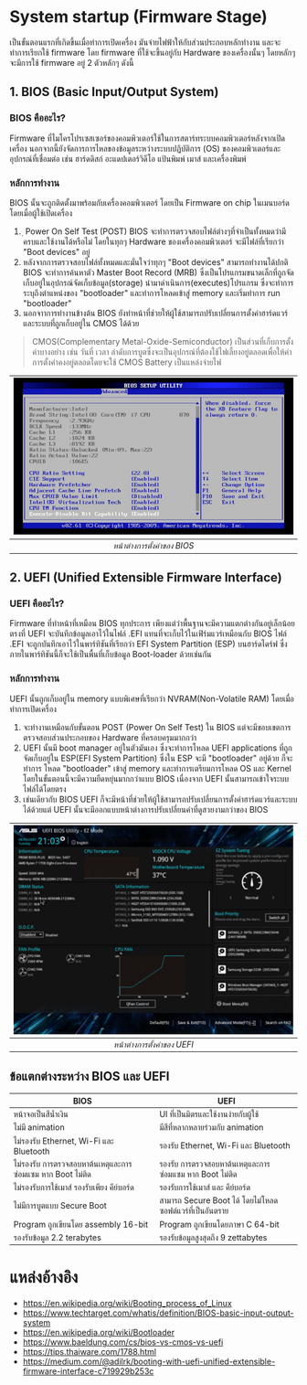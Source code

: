# System startup (Firmware Stage)
เป็นขั้นตอนแรกที่เกิดขึ้นเมื่อทำการเปิดเครื่อง มันจ่ายไฟฟ้าให้กับส่วนประกอบหลักทำงาน และจะทำการเรียกใช้ firmware โดย firmware ที่ใช้จะขึ้นอยู่กับ Hardware ของเครื่องนั้นๆ โดยหลักๆ จะมีการใช้ firmware อยู่ 2 ตัวหลักๆ  ดังนี้
## 1. BIOS (Basic Input/Output System)
### BIOS คืออะไร?
 Firmware ที่ไมโครโปรเซสเซอร์ของคอมพิวเตอร์ใช้ในการสตาร์ทระบบคอมพิวเตอร์หลังจากเปิดเครื่อง นอกจากนี้ยังจัดการการไหลของข้อมูลระหว่างระบบปฏิบัติการ (OS) ของคอมพิวเตอร์และอุปกรณ์ที่เชื่อมต่อ เช่น ฮาร์ดดิสก์ อะแดปเตอร์วิดีโอ แป้นพิมพ์ เมาส์ และเครื่องพิมพ์
### หลักการทำงาน
BIOS นั้นจะถูกติดตั้งมาพร้อมกับเครื่องคอมพิวเตอร์ โดยเป็น Firmware on chip ในเมนบอร์ด โดยเมื่อผู้ใช้เปิดเครื่อง
1. ฺ Power On Self Test (POST) BIOS จะทำการตรวจสอบไฟล์ต่างๆที่จำเป็นทั้งหมดว่ามีครบและใช้งานได้หรือไม่ โดยในทุกๆ Hardware ของเครื่องคอมพิวเตอร์ จะมีไฟล์ที่เรียกว่า "Boot devices" อยู่
2. หลังจากการตรวจสอบไฟล์ทั้งหมดและมั่นใจว่าทุกๆ "Boot devices" สามารถทำงานได้ปกติ BIOS จะทำการค้นหาตัว Master Boot Record (MRB) ซึ่งเป็นโปรแกรมขนาดเล็กที่ถูกจัดเก็บอยู่ในอุปกรณ์จัดเก็บข้อมูล(storage) นำมาดำเนินการ(executes)โปรแกรม ซึ่งจะทำการระบุถึงตำแหน่งของ "bootloader" และทำการโหลดเข้าสู่ memory และเริ่มทำการ run "bootloader"
3. นอกจาาการทำงานข้างต้น BIOS ยังทำหน้าที่ช่วยให้ผู้ใช้สามารถปรับเปลี่ยนการตั้งค่าฮาร์ดแวร์และระบบที่ถูกเก็บอยู่ใน CMOS ได้ด้วย
> CMOS(Complementary Metal-Oxide-Semiconductor) เป็นส่วนที่เก็บการตั้งค่าบางอย่าง เช่น วันที่ เวลา ลำดับการบูตซึ่งจะเป็นอุปกรณ์ที่ต้องใช้ไฟเลี้ยงอยู่ตลอดเพื่อให้ค่าการตั้งค่าคงอยู่ตลอดโดยจะใช้ CMOS Battery เป็นแหล่งจ่ายไฟ

| ![windows-boot-screen-bios.jpg](../../Assets/BootProcess-SS/windows-boot-screen-bios.jpg) | 
|:--:| 
| *หน้าต่างการตั้งค่าของ BIOS* |

## 2. UEFI (Unified Extensible Firmware Interface)
### UEFI คืออะไร?
Firmware ที่ทำหน้าที่เหมือน BIOS ทุกประการ เพียงแต่ว่าพื้นฐานจะมีความแตกต่างกันอยู่เล็กน้อย ตรงที่ UEFI จะบันทึกข้อมูลเอาไว้ในไฟล์ .EFI แทนที่จะเก็บไว้ในเฟิร์มแวร์เหมือนกับ BIOS 
ไฟล์ .EFI จะถูกบันทึกเอาไว้ในพาร์ทิชันที่เรียกว่า EFI System Partition (ESP) บนฮาร์ดไดร์ฟ ซึ่งภายในพาร์ทิชันนี้ก็จะใช้เป็นพื้นที่เก็บข้อมูล Boot-loader ด้วยเช่นกัน
### หลักการทำงาน
UEFI นั้นถูกเก็บอยู่ใน memory แบบพิเศษที่เรียกว่า NVRAM(Non-Volatile RAM) โดยเมื่อทำการเปิดเครื่อง
1. จะทำงานเหมือนกับขั้นตอน POST (Power On Self Test) ใน BIOS แต่จะมีขอบเขตการตรวจสอบส่วนประกอบของ Hardware ที่ครอบครุมมากกว่า
2. UEFI นั้นมี boot manager อยู่ในตัวมันเอง ซึ่งจะทำการโหลด UEFI applications ที่ถูกจัดเก็บอยู่ใน ESP(EFI System Partition) ซึ่งใน ESP จะมี "bootloader" อยู่ด้วย ก็จะทำการ โหลด "bootloader"  เข้าสู่ memory และทำการเตรียมการโหลด OS และ Kernel โดยในขั้นตอนนี้จะมีความยืดหยุ่นมากกว่าแบบ BIOS เนื่องจาก UEFI นั้นสามารถเข้าใจระบบไฟล์ได้โดยตรง
3. เช่นเดียวกับ BIOS UEFI ก็จะมีหน้าที่ช่วยให้ผู้ใช้สามารถปรับเปลี่ยนการตั้งค่าฮาร์ดแวร์และระบบ ได้ด้วยแต่ UEFI นั้นจะมีออกแบบหน้าต่างการปรับเปลี่ยนค่าที่ดูสวยงามกว่าของ BIOS

| ![windows-boot-screen-bios.jpg](../../Assets/BootProcess-SS/UEFI_Utility.jpg) | 
|:--:| 
| *หน้าต่างการตั้งค่าของ UEFI* |

## ข้อแตกต่างระหว่าง BIOS และ UEFI
|BIOS|UEFI|
|  --------  |  -------  |
| หน้าจอเป็นสีน้ำเงิน| UI ที่เป็นมิตรและใช้งานง่ายกับผู้ใช้  |
| ไม่มี animation| มีสีที่หลากหลายร่วมกับ animation |
| ไม่รองรับ Ethernet, Wi-Fi และ Bluetooth | รองรับ Ethernet, Wi-Fi และ Bluetooth |
| ไม่รองรับ การตรวจสอบหาต้นเหตุและการซ่อมแซม หาก Boot ไม่ติด| รองรับ การตรวจสอบหาต้นเหตุและการซ่อมแซม หาก Boot ไม่ติด |
| ไม่รองรับการใช้เมาส์ รองรับเพียง คีย์บอร์ด| รองรับการใช้เมาส์ และ คีย์บอร์ด|
| ไม่มีการบูตแบบ Secure Boot| สามารถ Secure Boot ได้ โดยไม่โหลดซอฟต์แวร์ที่เป็นอันตราย|
| Program ถูกเขียนโดย assembly 16-bit| Program ถูกเขียนโดยภาษา C 64-bit|
| รองรับข้อมูล 2.2 terabytes| รองรับข้อมูลสูงสุดถึง 9 zettabytes|
	



# แหล่งอ้างอิง
- https://en.wikipedia.org/wiki/Booting_process_of_Linux
- https://www.techtarget.com/whatis/definition/BIOS-basic-input-output-system
- https://en.wikipedia.org/wiki/Bootloader
- https://www.baeldung.com/cs/bios-vs-cmos-vs-uefi
- https://tips.thaiware.com/1788.html
- https://medium.com/@adilrk/booting-with-uefi-unified-extensible-firmware-interface-c719929b253c
